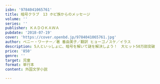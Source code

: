 ```yaml
---
isbn: '9784041065761'
title: 暗号クラブ　13 ホピ族からのメッセージ
volume: ''
series: ''
publisher: ＫＡＤＯＫＡＷＡ
pubdate: '2018-07-19'
cover: 'https://cover.openbd.jp/9784041065761.jpg'
author: ペニー・ワーナー／著 番由美子／翻訳 ヒョーゴノスケ／イラス
description: 5人といっしょに、暗号を解いて謎を解決しよう！　大ヒット50万部突破
price: '850'
genre: ''
target: 児童
format: 単行本
content: 外国文学小説

---
```

